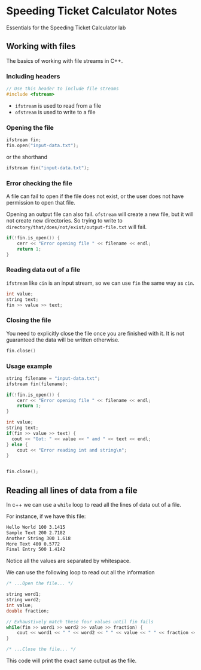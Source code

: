 # Speeding Ticket Calculator Notes

Essentials for the Speeding Ticket Calculator lab

## Working with files

The basics of working with file streams in C++.

### Including headers

```cpp
// Use this header to include file streams
#include <fstream>
```

- `ifstream` is used to read from a file
- `ofstream` is used to write to a file

### Opening the file

```cpp
ifstream fin;
fin.open("input-data.txt");
```

or the shorthand

```cpp
ifstream fin("input-data.txt");
```

### Error checking the file

A file can fail to open if the file does not exist, or the user does not have permission to open that file.

Opening an output file can also fail. `ofstream` will create a new file, but it will not create new directories.
So trying to write to `directory/that/does/not/exist/output-file.txt` will fail.

```cpp
if(!fin.is_open()) {
    cerr << "Error opening file " << filename << endl;
    return 1;
}
```

### Reading data out of a file

`ifstream` like `cin` is an input stream, so we can use `fin` the same way as `cin`.

```cpp
int value;
string text;
fin >> value >> text;
```

### Closing the file

You need to explicitly close the file once you are finished with it. It is not guaranteed the data will be written otherwise.

```cpp
fin.close()
```

### Usage example

```cpp
string filename = "input-data.txt";
ifstream fin(filename);

if(!fin.is_open()) {
    cerr << "Error opening file " << filename << endl;
    return 1;
}

int value;
string text;
if(fin >> value >> text) {
  cout << "Got: " << value << " and " << text << endl;
} else {
    cout << "Error reading int and string\n";
}


fin.close();
```

## Reading all lines of data from a file

In c++ we can use a `while` loop to read all the lines of data out of a file.

For instance, if we have this file:

```txt
Hello World 100 3.1415
Sample Text 200 2.7182
Another String 300 1.618
More Text 400 0.5772
Final Entry 500 1.4142

```

Notice all the values are separated by whitespace.

We can use the following loop to read out all the information

```cpp
/* ...Open the file... */

string word1;
string word2;
int value;
double fraction;

// Exhaustively match these four values until fin fails
while(fin >> word1 >> word2 >> value >> fraction) {
    cout << word1 << " " << word2 << " " << value << " " << fraction << endl;
}

/* ...Close the file... */
```

This code will print the exact same output as the file.

<!--
TODO: Add examples for switch statements with multiple cases and usage of `setfill`
-->
